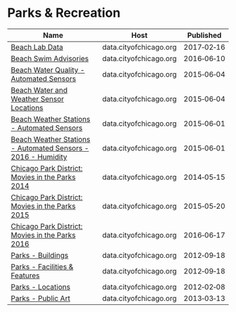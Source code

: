 # Parks & Recreation

Name | Host | Published
---- | ---- | ---------
[Beach Lab Data](../datasets/2ivx-z93u.md) | data.cityofchicago.org | 2017&#x2011;02&#x2011;16
[Beach Swim Advisories](../datasets/t62e-8nvc.md) | data.cityofchicago.org | 2016&#x2011;06&#x2011;10
[Beach Water Quality - Automated Sensors](../datasets/qmqz-2xku.md) | data.cityofchicago.org | 2015&#x2011;06&#x2011;04
[Beach Water and Weather Sensor Locations](../datasets/g3ip-u8rb.md) | data.cityofchicago.org | 2015&#x2011;06&#x2011;04
[Beach Weather Stations - Automated Sensors](../datasets/k7hf-8y75.md) | data.cityofchicago.org | 2015&#x2011;06&#x2011;01
[Beach Weather Stations - Automated Sensors - 2016 - Humidity](../datasets/7edu-s3u7.md) | data.cityofchicago.org | 2015&#x2011;06&#x2011;01
[Chicago Park District: Movies in the Parks 2014](../datasets/cyqk-tzjs.md) | data.cityofchicago.org | 2014&#x2011;05&#x2011;15
[Chicago Park District: Movies in the Parks 2015](../datasets/v2a6-nxhe.md) | data.cityofchicago.org | 2015&#x2011;05&#x2011;20
[Chicago Park District: Movies in the Parks 2016](../datasets/6t9t-2gbi.md) | data.cityofchicago.org | 2016&#x2011;06&#x2011;17
[Parks - Buildings](../datasets/2u2y-n6dm.md) | data.cityofchicago.org | 2012&#x2011;09&#x2011;18
[Parks - Facilities & Features](../datasets/y7qa-tvqx.md) | data.cityofchicago.org | 2012&#x2011;09&#x2011;18
[Parks - Locations](../datasets/wwy2-k7b3.md) | data.cityofchicago.org | 2012&#x2011;02&#x2011;08
[Parks - Public Art](../datasets/sj6t-9cju.md) | data.cityofchicago.org | 2013&#x2011;03&#x2011;13

